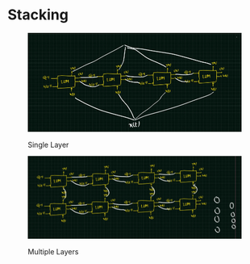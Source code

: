 # Stacking

<figure><img src="../.gitbook/assets/image (2) (1) (1) (1) (1) (1) (1).png" alt=""><figcaption><p>Single Layer</p></figcaption></figure>

<figure><img src="../.gitbook/assets/image (1) (1) (1) (1) (1) (1) (1) (1).png" alt=""><figcaption><p>Multiple Layers</p></figcaption></figure>
